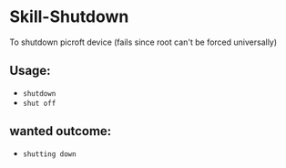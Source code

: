 # Skill-Shutdown
To shutdown picroft device (fails since root can't be forced universally)

## Usage:
* `shutdown`
* `shut off`

## wanted outcome:
* `shutting down`
